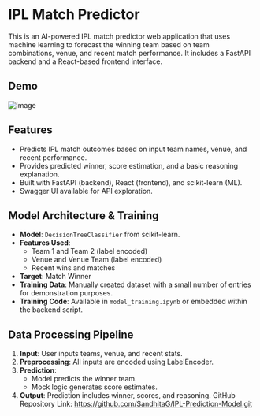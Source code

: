 # IPL Match Predictor

This is an AI-powered IPL match predictor web application that uses machine learning to forecast the winning team based on team combinations, venue, and recent match performance. 
It includes a FastAPI backend and a React-based frontend interface.

## Demo
![image](https://github.com/user-attachments/assets/9d464ff6-809c-4850-a920-ec2886d6714b)

## Features
- Predicts IPL match outcomes based on input team names, venue, and recent performance.
- Provides predicted winner, score estimation, and a basic reasoning explanation.
- Built with FastAPI (backend), React (frontend), and scikit-learn (ML).
- Swagger UI available for API exploration.

## Model Architecture & Training

- **Model**: `DecisionTreeClassifier` from scikit-learn.
- **Features Used**:
  - Team 1 and Team 2 (label encoded)
  - Venue and Venue Team (label encoded)
  - Recent wins and matches
- **Target**: Match Winner
- **Training Data**: Manually created dataset with a small number of entries for demonstration purposes.
- **Training Code**: Available in `model_training.ipynb` or embedded within the backend script.


## Data Processing Pipeline

1. **Input**: User inputs teams, venue, and recent stats.
2. **Preprocessing**: All inputs are encoded using LabelEncoder.
3. **Prediction**:
   - Model predicts the winner team.
   - Mock logic generates score estimates.
4. **Output**: Prediction includes winner, scores, and reasoning.
GitHub Repository Link:
https://github.com/SandhitaG/IPL-Prediction-Model.git


